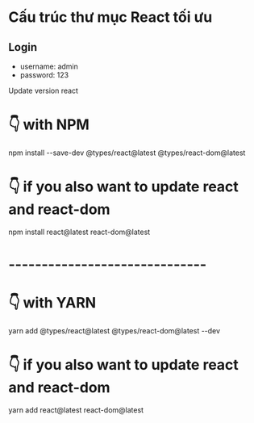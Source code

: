 # Cấu trúc thư mục React tối ưu

## Login

- username: admin
- password: 123

Update version react

# 👇️ with NPM

npm install --save-dev @types/react@latest @types/react-dom@latest

# 👇️ if you also want to update react and react-dom

npm install react@latest react-dom@latest

# ------------------------------

# 👇️ with YARN

yarn add @types/react@latest @types/react-dom@latest --dev

# 👇️ if you also want to update react and react-dom

yarn add react@latest react-dom@latest
